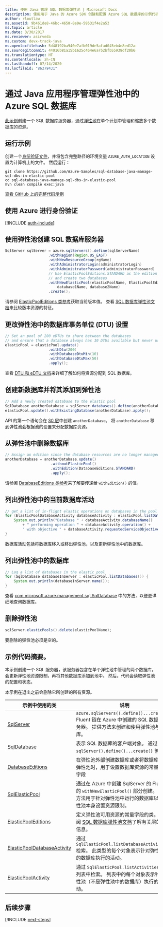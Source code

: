 ```yaml
---
title: 使用 Java 管理 SQL 数据库弹性池 | Microsoft Docs
description: 使用用于 Java 的 Azure SDK 创建和配置 Azure SQL 数据库的示例代码
author: rloutlaw
ms.assetid: 9b461de8-46bc-4650-8e9e-59531f4e2a53
ms.topic: article
ms.date: 3/30/2017
ms.reviewer: asirveda
ms.custom: devx-track-java
ms.openlocfilehash: 5d48192ba940e7afb019de5afad045eb4e8ed12a
ms.sourcegitcommit: 44016b81a15b1625c464e6a7b2bfb55938df20b6
ms.translationtype: HT
ms.contentlocale: zh-CN
ms.lasthandoff: 07/14/2020
ms.locfileid: "86379431"
---
```

# <a name="manage-azure-sql-databases-in-elastic-pools-from-your-java-applications"></a>通过 Java 应用程序管理弹性池中的 Azure SQL 数据库

[此示例](https://github.com/Azure-Samples/sql-database-java-manage-sql-dbs-in-elastic-pool)创建一个 SQL 数据库服务器，通过[弹性池](/azure/sql-database/sql-database-elastic-pool)在单个计划中管理和缩放多个数据库的资源。

## <a name="run-the-sample"></a>运行示例

创建一个[身份验证文件](https://docs.microsoft.com/azure/java/java-sdk-azure-authenticate#mgmt-file)，并将包含完整路径的环境变量 `AZURE_AUTH_LOCATION` 设置为计算机上的文件。 然后运行：

```
git clone https://github.com/Azure-Samples/sql-database-java-manage-sql-dbs-in-elastic-pool
cd sql-database-java-manage-sql-dbs-in-elastic-pool
mvn clean compile exec:java
```

[查看 GitHub 上的完整代码示例](https://github.com/Azure-Samples/sql-database-java-manage-sql-dbs-in-elastic-pool)

## <a name="authenticate-with-azure"></a>使用 Azure 进行身份验证

[!INCLUDE [auth-include](includes/java-auth-include.md)]

## <a name="create-a-sql-database-server-with-an-elastic-pool"></a>使用弹性池创建 SQL 数据库服务器

```java
SqlServer sqlServer = azure.sqlServers().define(sqlServerName)
                    .withRegion(Region.US_EAST)
                    .withNewResourceGroup(rgName)
                    .withAdministratorLogin(administratorLogin)
                    .withAdministratorPassword(administratorPassword)
                    // Use ElasticPoolEditions.STANDARD as the edition
                    // and create two databases
                    .withNewElasticPool(elasticPoolName, ElasticPoolEditions.STANDARD, 
                        database1Name, database2Name)
                    .create();
```

请参阅 [ElasticPoolEditions 类参考](/java/api/com.microsoft.azure.management.sql.elasticpooleditions)获取当前版本值。 查看 [SQL 数据库弹性池文档](/azure/sql-database/sql-database-elastic-pool)来比较版本资源的特征。 

## <a name="change-database-transaction-unit-dtu-settings-in-an-elastic-pool"></a>更改弹性池中的数据库事务单位 (DTU) 设置

```java
// Set an pool of 200 eDTUs to share between the databases
// and ensure that a database always has 10 DTUs available but never uses more than 50
elasticPool = elasticPool.update()
                    .withDtu(200)
                    .withDatabaseDtuMin(10)
                    .withDatabaseDtuMax(50)
                    .apply();
```

查看 [DTU 和 eDTU 文档](/azure/sql-database/sql-database-what-is-a-dtu)来详细了解如何将资源分配到 SQL 数据库。

## <a name="create-a-new-database-and-add-it-to-an-elastic-pool"></a>创建新数据库并将其添加到弹性池

```java
// Add a newly created database to the elastic pool
SqlDatabase anotherDatabase = sqlServer.databases().define(anotherDatabaseName).create();
elasticPool.update().withExistingDatabase(anotherDatabase).apply();            
```

API 的第一个语句会在 [S0 层](/azure/sql-database/sql-database-service-tiers)中创建 `anotherDatabase`。 将 `anotherDatabase` 移到弹性池会根据池的设置来分配数据库资源。

## <a name="remove-a-database-from-an-elastic-pool"></a>从弹性池中删除数据库
```java
// Assign an edition since the database resources are no longer managed in the pool 
anotherDatabase = anotherDatabase.update()
                     .withoutElasticPool()
                     .withEdition(DatabaseEditions.STANDARD)
                     .apply();
```

请参阅 [DatabaseEditions 类参考](/java/api/com.microsoft.azure.management.sql.databaseeditions)来了解要传递给 `withEdition()` 的值。

## <a name="list-current-database-activities-in-an-elastic-pool"></a>列出弹性池中的当前数据库活动
```java
// get a list of in-flight elastic operations on databases in the pool and log them 
for (ElasticPoolDatabaseActivity databaseActivity : elasticPool.listDatabaseActivities()) {
    System.out.println("Database " + databaseActivity.databaseName() 
        + " performing operation " + databaseActivity.operation() + 
        " with objective " + databaseActivity.requestedServiceObjective());
}
```

数据库活动包括将数据库移入或移出弹性池，以及更新弹性池中的数据库。


## <a name="list-databases-in-an-elastic-pool"></a>列出弹性池中的数据库
```java
// Log a list of databases in the elastic pool 
for (SqlDatabase databaseInServer : elasticPool.listDatabases()) {
    System.out.println(databaseInServer.name());
}
```

查看 [com.microsoft.azure.management.sql.SqlDatabase](/java/api/com.microsoft.azure.management.sql.sqldatabase) 中的方法，以便更详细地查询数据库。

## <a name="delete-an-elastic-pool"></a>删除弹性池
```java
sqlServer.elasticPools().delete(elasticPoolName);
```

要删除的弹性池必须是空的。

## <a name="sample-code-summary"></a>示例代码摘要。

本示例创建一个 SQL 服务器，该服务器包含在单个弹性池中管理的两个数据库。 会更新弹性池资源限制，再将其他数据库添加到池中。 然后，代码会读取弹性池的配置和状态。 

本示例在退出之前会删除它所创建的所有资源。

| 示例中使用的类 | 说明 |
|-------|-------|
| [SqlServer](/java/api/com.microsoft.azure.management.sql.sqlserver) | `azure.sqlServers().define()...create()` Fluent 链在 Azure 中创建的 SQL 数据库服务器。 提供方法来创建和使用弹性池与数据库。 
| [SqlDatabase](/java/api/com.microsoft.azure.management.sql.sqldatabase) | 表示 SQL 数据库的客户端对象。 通过 `sqlServer().define()...create()` 创建。 
| [DatabaseEditions](/java/api/com.microsoft.azure.management.sql.databaseeditions) | 在弹性池外部创建数据库或者将数据库移出弹性池时，用于设置数据库资源的常量静态字段  
| [SqlElasticPool](/java/api/com.microsoft.azure.management.sql.sqlelasticpool) | 通过在 Azure 中创建 SqlServer 的 Fluent 链的 `withNewElasticPool()` 部分创建。 提供方法用于针对弹性池中运行的数据库以及弹性池本身设置资源限制。 
| [ElasticPoolEditions](/java/api/com.microsoft.azure.management.sql.elasticpooleditions) | 定义弹性池可用资源的常量字段的类。 请参阅 [SQL 数据库弹性池文档](/azure/sql-database/sql-database-elastic-pool)了解有关层的详细信息。 
| [ElasticPoolDatabaseActivity](/java/api/com.microsoft.azure.management.sql.elasticpooldatabaseactivity) | 通过 `SqlElasticPool.listDatabaseActivities()` 检索。 此类型的每个对象表示针对弹性池中的数据库执行的活动。
| [ElasticPoolActivity](/java/api/com.microsoft.azure.management.sql.elasticpoolactivity) | 通过 `SqlElasticPool.listActivities()` 在列表中检索。 列表中的每个对象表示针对弹性池（不是弹性池中的数据库）执行的活动。

## <a name="next-steps"></a>后续步骤

[!INCLUDE [next-steps](includes/java-next-steps.md)]